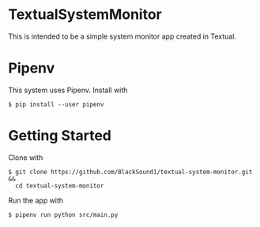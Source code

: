 # TextualSystemMonitor

This is intended to be a simple system monitor app created in Textual.

# Pipenv

This system uses Pipenv. Install with

```shell
$ pip install --user pipenv
```

# Getting Started

Clone with

```shell
$ git clone https://github.com/BlackSound1/textual-system-monitor.git &&
  cd textual-system-monitor
```

Run the app with

```shell
$ pipenv run python src/main.py
```
